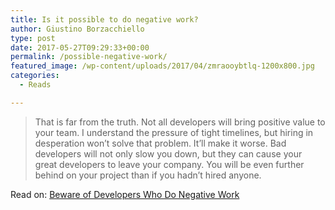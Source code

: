 ```yaml
---
title: Is it possible to do negative work?
author: Giustino Borzacchiello
type: post
date: 2017-05-27T09:29:33+00:00
permalink: /possible-negative-work/
featured_image: /wp-content/uploads/2017/04/zmraooybtlq-1200x800.jpg
categories:
  - Reads

---
```

> That is far from the truth. Not all developers will bring positive value to your team. I understand the pressure of tight timelines, but hiring in desperation won’t solve that problem. It’ll make it worse. Bad developers will not only slow you down, but they can cause your great developers to leave your company. You will be even further behind on your project than if you hadn’t hired anyone.

Read on: [Beware of Developers Who Do Negative Work][1]

 [1]: https://blog.professorbeekums.com/2016/12/beware-of-developers-who-do-negative.html